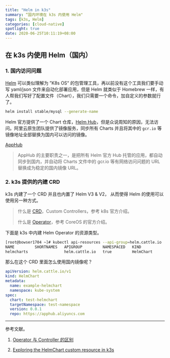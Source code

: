 ```yaml
---
title: "Helm in k3s"
summary: “国内环境在 k3s 内使用 Helm"
tags: [k3s, Helm]
categories: [cloud-native]
spotlight: true
date: 2020-06-25T10:11:19+08:00
---
```


## 在 k3s 内使用 Helm（国内）

### 1. 国内访问问题

[Helm](https://helm.sh/) 可以类似理解为 ”K8s OS“ 的包管理工具，再以前没有这个工具我们要手动写 yaml/json 文件来自动化部署应用，但是 Helm 就类似于 Homebrew 一样，有人帮我们写好了配置文件（Chart），我们只需要一个命令，加自定义的参数就行了。

```bash
helm install stable/mysql --generate-name
```

Helm 官方提供了一个 Chart 仓库，[Helm Hub](https://hub.helm.sh/)，但是众说周知的原因，无法访问。阿里云原生团队提供了镜像服务，同步所有 Charts 并且将其中的 `gcr.io` 等镜像地址全部替换为国内可以访问的镜像。

[AppHub](https://github.com/cloudnativeapp/charts)

> AppHub 的主要职责之一，是把所有 Helm 官方 Hub 托管的应用，都自动同步到国内，并自动将 Charts 文件中的 gcr.io 等有网络访问问题的 URL 替换成为稳定的国内镜像 URL。

### 2. k3s 提供的内建 CRD

k3s 内建了一个 CRD 并且也内置了 Helm V3 & V2， 从而使得 Helm 的使用可以使用另一种方式。

> 什么是 [CRD](https://kubernetes.io/docs/concepts/extend-kubernetes/api-extension/custom-resources/)，Custom Controllers，参考 k8s 官方介绍。
>
> 什么是 [Operator](https://coreos.com/operators/)，参考 CoreOS 的官方介绍。

下面是 k3s 中内建 Helm Operator 的资源类型。

```bash
[root@bowser1704 ~]# kubectl api-resources --api-group=helm.cattle.io
NAME         SHORTNAMES   APIGROUP         NAMESPACED   KIND
helmcharts                helm.cattle.io   true         HelmChart
```

那么在这个 CRD 里面怎么使用国内镜像呢？

```yaml
apiVersion: helm.cattle.io/v1
kind: HelmChart
metadata:
  name: example-helmchart
  namespace: kube-system
spec:
  chart: test-helmchart
  targetNamespace: test-namespace
  version: 0.0.1 
  repo: https://apphub.aliyuncs.com
```

-------

参考文献。

1. [Operator 与 Controller 的区别](https://octetz.com/docs/2019/2019-10-13-controllers-and-operators/)

2. [Exploring the HelmChart custom resource in k3s](https://dev.to/blakec/exploring-the-helmchart-custom-resource-in-k3s-2l52)

